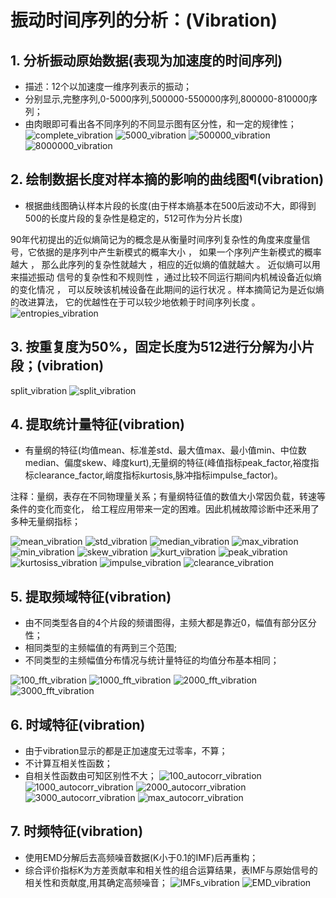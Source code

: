 # 振动时间序列的分析：(Vibration)

## 1. 分析振动原始数据(表现为加速度的时间序列)

- 描述：12个以加速度一维序列表示的振动；
- 分别显示,完整序列,0-5000序列,500000-550000序列,800000-810000序列；
- 由肉眼即可看出各不同序列的不同显示图有区分性，和一定的规律性；
  ![complete_vibration](./assets/pictures/complete_vibration.png)
  ![5000_vibration](./assets/pictures/5000_vibration.png)
  ![500000_vibration](./assets/pictures/500000_vibration.png)
  ![8000000_vibration](./assets/pictures/8000000_vibration.png)

## 2.  绘制数据长度对样本摘的影响的曲线图¶(vibration)

- 根据曲线图确认样本片段的长度(由于样本熵基本在500后波动不大，即得到500的长度片段的复杂性是稳定的，512可作为分片长度)

90年代初提出的近似熵简记为的概念是从衡量时间序列复杂性的角度来度量信号，它依据的是序列中产生新模式的概率大小 ，
如果一个序列产生新模式的概率越大 ， 那么此序列的复杂性就越大 ，相应的近似熵的值就越大 。
近似熵可以用来描述振动 信号的复杂性和不规则性 ，通过比较不同运行期间内机械设备近似熵的变化情况 ，
可以反映该机械设备在此期间的运行状况 。样本摘简记为是近似熵的改进算法， 它的优越性在于可以较少地依赖于时间序列长度 。
![entropies_vibration](./assets/pictures/entropies_vibration.png)

## 3. 按重复度为50%，固定长度为512进行分解为小片段；(vibration)

split_vibration
![split_vibration](./assets/pictures/split_vibration.png)

## 4. 提取统计量特征(vibration)

- 有量纲的特征(均值mean、标准差std、最大值max、最小值min、中位数median、偏度skew、峰度kurt),无量纲的特征(峰值指标peak_factor,裕度指标clearance_factor,峭度指标kurtosis,脉冲指标impulse_factor)。

注释：量纲，表存在不同物理量关系；有量纲特征值的数值大小常因负载，转速等条件的变化而变化， 给工程应用带来一定的困难。因此机械故障诊断中还釆用了多种无量纲指标；

![mean_vibration](./assets/pictures/mean_vibration.png)
![std_vibration](./assets/pictures/std_vibration.png)
![median_vibration](./assets/pictures/median_vibration.png)
![max_vibration](./assets/pictures/max_vibration.png)
![min_vibration](./assets/pictures/min_vibration.png)
![skew_vibration](./assets/pictures/skew_vibration.png)
![kurt_vibration](./assets/pictures/kurt_vibration.png)
![peak_vibration](./assets/pictures/peak_vibration.png)
![kurtosiss_vibration](./assets/pictures/kurtosiss_vibration.png)
![impulse_vibration](./assets/pictures/impulse_vibration.png)
![clearance_vibration](./assets/pictures/clearance_vibration.png)

## 5. 提取频域特征(vibration)

- 由不同类型各自的4个片段的频谱图得，主频大都是靠近0，幅值有部分区分性；
- 相同类型的主频幅值的有两到三个范围;
- 不同类型的主频幅值分布情况与统计量特征的均值分布基本相同；

![100_fft_vibration](./assets/pictures/100_fft_vibration.png)
![1000_fft_vibration](./assets/pictures/1000_fft_vibration.png)
![2000_fft_vibration](./assets/pictures/2000_fft_vibration.png)
![3000_fft_vibration](./assets/pictures/3000_fft_vibration.png)

## 6. 时域特征(vibration)

- 由于vibration显示的都是正加速度无过零率，不算；
- 不计算互相关性函数；
- 自相关性函数由可知区别性不大；
  ![100_autocorr_vibration](./assets/pictures/100_autocorr_vibration.png)
  ![1000_autocorr_vibration](./assets/pictures/1000_autocorr_vibration.png)
  ![2000_autocorr_vibration](./assets/pictures/2000_autocorr_vibration.png)
  ![3000_autocorr_vibration](./assets/pictures/3000_autocorr_vibration.png)
  ![max_autocorr_vibration](./assets/pictures/max_autocorr_vibration.png)
## 7. 时频特征(vibration)

- 使用EMD分解后去高频噪音数据(K小于0.1的IMF)后再重构；
- 综合评价指标K为方差贡献率和相关性的组合运算结果，表IMF与原始信号的相关性和贡献度,用其确定高频噪音；
  ![IMFs_vibration](./assets/pictures/IMFs_vibration.png)
  ![EMD_vibration](./assets/pictures/EMD_vibration.png)
